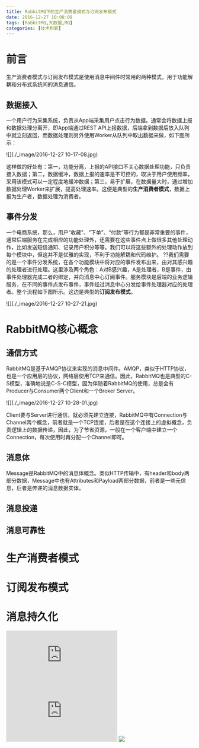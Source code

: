 ```yaml
---
title: RabbitMQ下的生产消费者模式与订阅发布模式
date: 2016-12-27 10:08:09
tags: [RabbitMQ,大数据,MQ]
categories: [技术积累]
---
```

# 前言
生产消费者模式与订阅发布模式是使用消息中间件时常用的两种模式，用于功能解耦和分布式系统间的消息通信。
## 数据接入
一个用户行为采集系统，负责从App端采集用户点击行为数据。通常会将数据上报和数据处理分离开，即App端通过REST API上报数据，后端拿到数据后放入队列中就立刻返回，而数据处理则另外使用Worker从队列中取出数据来做，如下图所示：

![](./_image/2016-12-27 10-17-08.jpg)

这样做的好处有：第一，功能分离，上报的API接口不关心数据处理功能，只负责接入数据；第二，数据缓冲，数据上报的速率是不可控的，取决于用户使用频率，采用该模式可以一定程度地缓冲数据；第三，易于扩展，在数据量大时，通过增加数据处理Worker来扩展，提高处理速率。这便是典型的**生产消费者模式**，数据上报为生产者，数据处理为消费者。
## 事件分发
一个电商系统，那么，用户“收藏”、“下单”、“付款”等行为都是非常重要的事件，通常后端服务在完成相应的功能处理外，还需要在这些事件点上做很多其他处理动作，比如发送短信通知、记录用户积分等等。我们可以将这些额外的处理动作放到每个模块中，但这并不是优雅的实现，不利于功能解耦和代码维护。 
??我们需要的是一个事件分发系统，在各个功能模块中将对应的事件发布出来，由对其感兴趣的处理者进行处理。这里涉及两个角色：A对B感兴趣，A是处理者，B是事件，由事件处理器完成二者的绑定，并向消息中心订阅事件。服务模块是后端的业务逻辑服务，在不同的事件点发布事件，事件经过消息中心分发给事件处理器对应的处理者。整个流程如下图所示。这边是典型的**订阅发布模式**。

![](./_image/2016-12-27 10-27-21.jpg)

# RabbitMQ核心概念
## 通信方式
RabbitMQ是基于AMQP协议来实现的消息中间件。AMQP，类似于HTTP协议，也是一个应用层的协议，网络层使用TCP来通信。因此，RabbitMQ也是典型的C-S模型，准确地说是C-S-C模型，因为伴随着RabbitMQ的使用，总是会有Producer与Consumer两个Client和一个Broker Server。

![](./_image/2016-12-27 10-28-01.jpg)

Client要与Server进行通信，就必须先建立连接，RabbitMQ中有Connection与Channel两个概念，前者就是一个TCP连接，后者是在这个连接上的虚拟概念，负责逻辑上的数据传递，因此，为了节省资源，一般在一个客户端中建立一个Connection，每次使用时再分配一个Channel即可。
## 消息体
Message是RabbitMQ中的消息体概念。类似HTTP传输中，有header和body两部分数据，Message中也有Attributes和Payload两部分数据，前者是一些元信息，后者是传递的消息数据实体。
## 消息投递
## 消息可靠性
# 生产消费者模式
# 订阅发布模式
# 消息持久化
![](http://www.itdadao.com/articles/c15a901095p0.html)
![](http://www.cnblogs.com/xiazh/archive/2011/04/29/2004859.html)
![](http://blog.csdn.net/lk10207160511/article/details/50334173)

